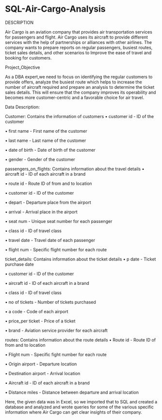 
# SQL-Air-Cargo-Analysis

DESCRIPTION

Air Cargo is an aviation company that provides air transportation services for passengers and flight. Air Cargo uses its aircraft to provide different services with the help of partnerships or alliances with other airlines. The company wants to prepare reports on regular passengers, busiest routes, ticket sales details, and other scenarios to Improve the ease of travel and booking for customers.

Project_Objective

As a DBA expert,we need to focus on identifying the regular customers to provide offers, analyze the busiest route which helps to increase the number of aircraft required and prepare an analysis to determine the ticket sales details. This will ensure that the company improves its operability and becomes more customer-centric and a favorable choice for air travel.

Data Description:

Customer: Contains the information of customers
• customer id - ID of the customer

• first name - First name of the customer

• last name - Last name of the customer

• date of birth - Date of birth of the customer

• gender - Gender of the customer

passengers_on_flights: Contains information about the travel details
• aircraft id - ID of each aircraft in a brand

• route id - Route ID of from and to location

• customer id - ID of the customer

• depart - Departure place from the airport

• arrival - Arrival place in the airport

• seat num - Unique seat number for each passenger

• class id - ID of travel class

• travel date - Travel date of each passenger

• flight num - Specific flight number for each route

ticket_details: Contains information about the ticket details
• p date - Ticket purchase date

• customer id - ID of the customer

• aircraft id - ID of each aircraft in a brand

• class id - ID of travel class

• no of tickets - Number of tickets purchased

• a code - Code of each airport

• price_per ticket - Price of a ticket

• brand - Aviation service provider for each aircraft

routes: Contains information about the route details
• Route id - Route ID of from and to location

• Flight num - Specific fight number for each route

• Origin airport - Departure location

• Destination airport - Arrival location

• Aircraft id - ID of each aircraft in a brand

• Distance miles - Distance between departure and arrival location

Here, the given data was in Excel, so we imported that to SQL and created a database and analyzed and wrote queries for some of the various specific information where Air Cargo can get clear insights of their company.
